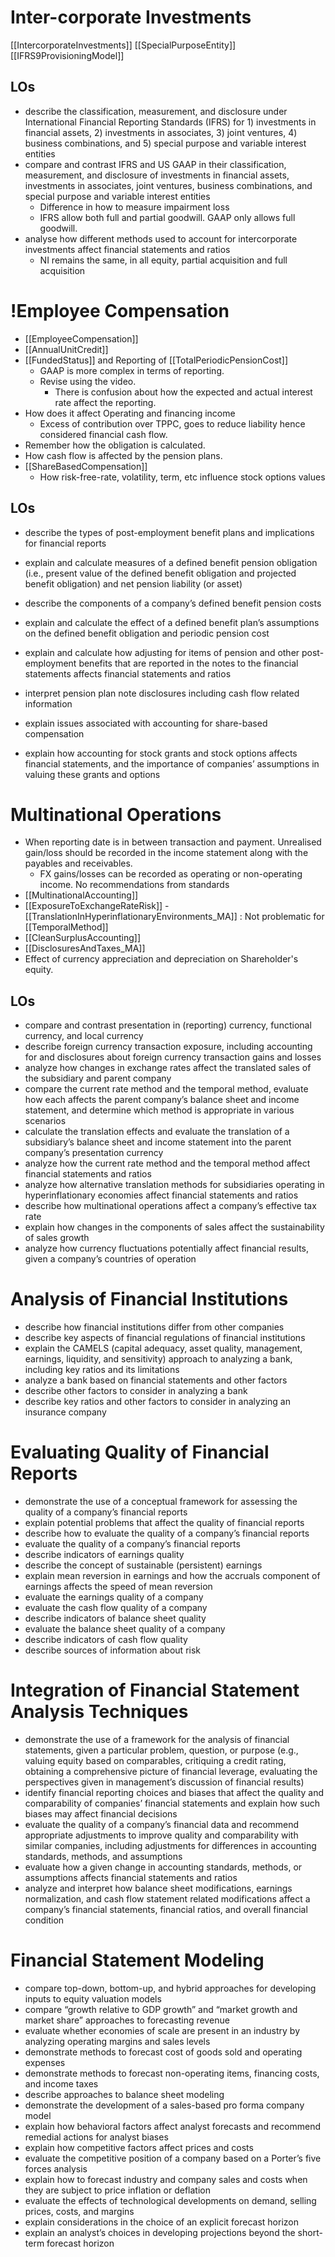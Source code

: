 # Inter-corporate Investments 
[[IntercorporateInvestments]] 
[[SpecialPurposeEntity]] 
[[IFRS9ProvisioningModel]] 

## LOs
- describe the classification, measurement, and disclosure under International Financial Reporting Standards (IFRS) for 1) investments in financial assets, 2) investments in associates, 3) joint ventures, 4) business combinations, and 5) special purpose and variable interest entities
- compare and contrast IFRS and US GAAP in their classification, measurement, and disclosure of investments in financial assets, investments in associates, joint ventures, business combinations, and special purpose and variable interest entities
	- Difference in how to measure impairment loss 
	- IFRS allow both full and partial goodwill. GAAP only allows full goodwill.
- analyse how different methods used to account for intercorporate investments affect financial statements and ratios
	- NI remains the same, in all equity, partial acquisition and full acquisition 
# !Employee Compensation 
- [[EmployeeCompensation]] 
- [[AnnualUnitCredit]] 
- [[FundedStatus]] and Reporting of [[TotalPeriodicPensionCost]] 
	- GAAP is more complex in terms of reporting. 
	 - Revise using the video.
		  - There is confusion about how the expected and actual interest rate affect the reporting.
 - How does it affect Operating and financing income
	 - Excess of contribution over TPPC, goes to reduce liability hence considered financial cash flow.
- Remember how the obligation is calculated.
- How cash flow is affected by the pension plans.
 - [[ShareBasedCompensation]] 
	 - How risk-free-rate, volatility, term, etc influence stock options values
## LOs
- describe the types of post-employment benefit plans and implications for financial reports
- explain and calculate measures of a defined benefit pension obligation (i.e., present value of the defined benefit obligation and projected benefit obligation) and net pension liability (or asset)
- describe the components of a company’s defined benefit pension costs
- explain and calculate the effect of a defined benefit plan’s assumptions on the defined benefit obligation and periodic pension cost
- explain and calculate how adjusting for items of pension and other post-employment benefits that are reported in the notes to the financial statements affects financial statements and ratios
- interpret pension plan note disclosures including cash flow related information

- explain issues associated with accounting for share-based compensation
- explain how accounting for stock grants and stock options affects financial statements, and the importance of companies’ assumptions in valuing these grants and options


# Multinational Operations 
- When reporting date is in between transaction and payment. Unrealised gain/loss should be recorded in the income statement along with the payables and receivables. 
	- FX gains/losses can be recorded as operating or non-operating income. No recommendations from standards
- [[MultinationalAccounting]] 
- [[ExposureToExchangeRateRisk]] 
 -[[TranslationInHyperinflationaryEnvironments_MA]] : Not problematic for [[TemporalMethod]] 
- [[CleanSurplusAccounting]] 
- [[DisclosuresAndTaxes_MA]] 
- Effect of currency appreciation and depreciation on Shareholder's equity. 

## LOs
- compare and contrast presentation in (reporting) currency, functional currency, and local currency
- describe foreign currency transaction exposure, including accounting for and disclosures about foreign currency transaction gains and losses
- analyze how changes in exchange rates affect the translated sales of the subsidiary and parent company
- compare the current rate method and the temporal method, evaluate how each affects the parent company’s balance sheet and income statement, and determine which method is appropriate in various scenarios
- calculate the translation effects and evaluate the translation of a subsidiary’s balance sheet and income statement into the parent company’s presentation currency
- analyze how the current rate method and the temporal method affect financial statements and ratios
- analyze how alternative translation methods for subsidiaries operating in hyperinflationary economies affect financial statements and ratios
- describe how multinational operations affect a company’s effective tax rate
- explain how changes in the components of sales affect the sustainability of sales growth
- analyze how currency fluctuations potentially affect financial results, given a company’s countries of operation
# Analysis of Financial Institutions 
- describe how financial institutions differ from other companies
- describe key aspects of financial regulations of financial institutions
- explain the CAMELS (capital adequacy, asset quality, management, earnings, liquidity, and sensitivity) approach to analyzing a bank, including key ratios and its limitations
- analyze a bank based on financial statements and other factors
- describe other factors to consider in analyzing a bank
- describe key ratios and other factors to consider in analyzing an insurance company

# Evaluating Quality of Financial Reports 
- demonstrate the use of a conceptual framework for assessing the quality of a company’s financial reports
- explain potential problems that affect the quality of financial reports
- describe how to evaluate the quality of a company’s financial reports
- evaluate the quality of a company’s financial reports
- describe indicators of earnings quality
- describe the concept of sustainable (persistent) earnings
- explain mean reversion in earnings and how the accruals component of earnings affects the speed of mean reversion
- evaluate the earnings quality of a company
- evaluate the cash flow quality of a company
- describe indicators of balance sheet quality
- evaluate the balance sheet quality of a company
- describe indicators of cash flow quality
- describe sources of information about risk

# Integration of Financial Statement Analysis Techniques 
- demonstrate the use of a framework for the analysis of financial statements, given a particular problem, question, or purpose (e.g., valuing equity based on comparables, critiquing a credit rating, obtaining a comprehensive picture of financial leverage, evaluating the perspectives given in management’s discussion of financial results)
- identify financial reporting choices and biases that affect the quality and comparability of companies’ financial statements and explain how such biases may affect financial decisions
- evaluate the quality of a company’s financial data and recommend appropriate adjustments to improve quality and comparability with similar companies, including adjustments for differences in accounting standards, methods, and assumptions
- evaluate how a given change in accounting standards, methods, or assumptions affects financial statements and ratios
- analyze and interpret how balance sheet modifications, earnings normalization, and cash flow statement related modifications affect a company’s financial statements, financial ratios, and overall financial condition

# Financial Statement Modeling 
- compare top-down, bottom-up, and hybrid approaches for developing inputs to equity valuation models
- compare “growth relative to GDP growth” and “market growth and market share” approaches to forecasting revenue
- evaluate whether economies of scale are present in an industry by analyzing operating margins and sales levels
- demonstrate methods to forecast cost of goods sold and operating expenses
- demonstrate methods to forecast non-operating items, financing costs, and income taxes
- describe approaches to balance sheet modeling
- demonstrate the development of a sales-based pro forma company model
- explain how behavioral factors affect analyst forecasts and recommend remedial actions for analyst biases
- explain how competitive factors affect prices and costs
- evaluate the competitive position of a company based on a Porter’s five forces analysis
- explain how to forecast industry and company sales and costs when they are subject to price inflation or deflation
- evaluate the effects of technological developments on demand, selling prices, costs, and margins
- explain considerations in the choice of an explicit forecast horizon
- explain an analyst’s choices in developing projections beyond the short-term forecast horizon